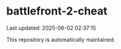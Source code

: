 # battlefront-2-cheat

Last updated: 2025-06-02 02:37:15

This repository is automatically maintained.
